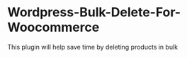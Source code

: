 # Wordpress-Bulk-Delete-For-Woocommerce
This plugin will help save time by deleting products in bulk 
